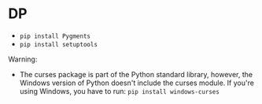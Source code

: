 # DP


* `pip install Pygments`
* `pip install setuptools`


Warning:
* The curses package is part of the Python standard library, however, the Windows version of Python doesn't include the curses module. If you're using Windows, you have to run: `pip install windows-curses`
